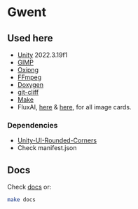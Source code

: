# Gwent

## Used here

- [Unity](https://unity.com) 2022.3.19f1
- [GIMP](https://www.gimp.org)
- [Oxipng](https://github.com/shssoichiro/oxipng)
- [FFmpeg](https://www.ffmpeg.org)
- [Doxygen](https://www.doxygen.nl)
- [git-cliff](https://git-cliff.org)
- [Make](https://www.gnu.org/software/make/)
- FluxAI, [here](https://fal.ai/flux) & [here](https://flux1.ai), for all image cards.

### Dependencies

- [Unity-UI-Rounded-Corners](https://github.com/kirevdokimov/Unity-UI-Rounded-Corners)
- Check manifest.json

## Docs

Check [docs](https://arkye03.github.io/gwt/) or:

```sh
make docs
```
